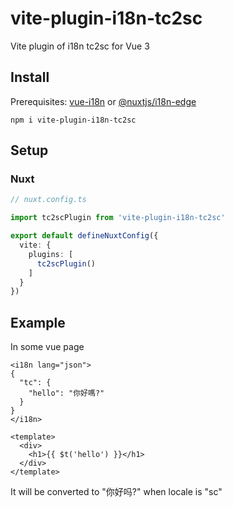 # vite-plugin-i18n-tc2sc
Vite plugin of i18n tc2sc for Vue 3

## Install

Prerequisites: [vue-i18n](https://www.npmjs.com/package/vue-i18n) or [@nuxtjs/i18n-edge](https://www.npmjs.com/package/@nuxtjs/i18n-edge)

```
npm i vite-plugin-i18n-tc2sc
```

## Setup

### Nuxt
```ts
// nuxt.config.ts

import tc2scPlugin from 'vite-plugin-i18n-tc2sc'

export default defineNuxtConfig({
  vite: {
    plugins: [
      tc2scPlugin()
    ]
  }
})
```

## Example

In some vue page
```vue
<i18n lang="json">
{
  "tc": {
    "hello": "你好嗎?"
  }
}
</i18n>

<template>
  <div>
    <h1>{{ $t('hello') }}</h1>
  </div>
</template>
```

It will be converted to "你好吗?" when locale is "sc"
